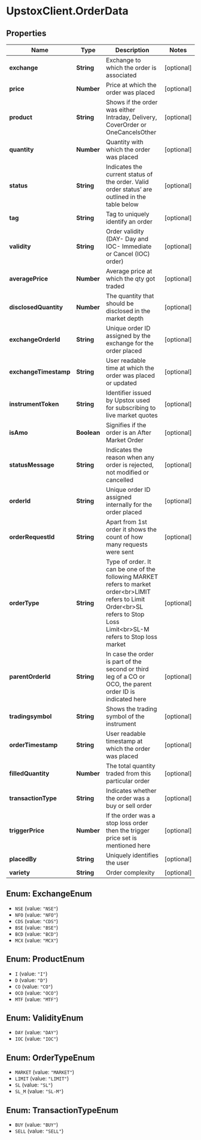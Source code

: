 # UpstoxClient.OrderData

## Properties
Name | Type | Description | Notes
------------ | ------------- | ------------- | -------------
**exchange** | **String** | Exchange to which the order is associated | [optional] 
**price** | **Number** | Price at which the order was placed | [optional] 
**product** | **String** | Shows if the order was either Intraday, Delivery, CoverOrder or OneCancelsOther | [optional] 
**quantity** | **Number** | Quantity with which the order was placed | [optional] 
**status** | **String** | Indicates the current status of the order. Valid order status’ are outlined in the table below | [optional] 
**tag** | **String** | Tag to uniquely identify an order | [optional] 
**validity** | **String** | Order validity (DAY- Day and IOC- Immediate or Cancel (IOC) order) | [optional] 
**averagePrice** | **Number** | Average price at which the qty got traded | [optional] 
**disclosedQuantity** | **Number** | The quantity that should be disclosed in the market depth | [optional] 
**exchangeOrderId** | **String** | Unique order ID assigned by the exchange for the order placed | [optional] 
**exchangeTimestamp** | **String** | User readable time at which the order was placed or updated | [optional] 
**instrumentToken** | **String** | Identifier issued by Upstox used for subscribing to live market quotes | [optional] 
**isAmo** | **Boolean** | Signifies if the order is an After Market Order | [optional] 
**statusMessage** | **String** | Indicates the reason when any order is rejected, not modified or cancelled | [optional] 
**orderId** | **String** | Unique order ID assigned internally for the order placed | [optional] 
**orderRequestId** | **String** | Apart from 1st order it shows the count of how many requests were sent | [optional] 
**orderType** | **String** | Type of order. It can be one of the following MARKET refers to market order&lt;br&gt;LIMIT refers to Limit Order&lt;br&gt;SL refers to Stop Loss Limit&lt;br&gt;SL-M refers to Stop loss market | [optional] 
**parentOrderId** | **String** | In case the order is part of the second or third leg of a CO or OCO, the parent order ID is indicated here | [optional] 
**tradingsymbol** | **String** | Shows the trading symbol of the instrument | [optional] 
**orderTimestamp** | **String** | User readable timestamp at which the order was placed | [optional] 
**filledQuantity** | **Number** | The total quantity traded from this particular order | [optional] 
**transactionType** | **String** | Indicates whether the order was a buy or sell order | [optional] 
**triggerPrice** | **Number** | If the order was a stop loss order then the trigger price set is mentioned here | [optional] 
**placedBy** | **String** | Uniquely identifies the user | [optional] 
**variety** | **String** | Order complexity | [optional] 

<a name="ExchangeEnum"></a>
## Enum: ExchangeEnum

* `NSE` (value: `"NSE"`)
* `NFO` (value: `"NFO"`)
* `CDS` (value: `"CDS"`)
* `BSE` (value: `"BSE"`)
* `BCD` (value: `"BCD"`)
* `MCX` (value: `"MCX"`)


<a name="ProductEnum"></a>
## Enum: ProductEnum

* `I` (value: `"I"`)
* `D` (value: `"D"`)
* `CO` (value: `"CO"`)
* `OCO` (value: `"OCO"`)
* `MTF` (value: `"MTF"`)


<a name="ValidityEnum"></a>
## Enum: ValidityEnum

* `DAY` (value: `"DAY"`)
* `IOC` (value: `"IOC"`)


<a name="OrderTypeEnum"></a>
## Enum: OrderTypeEnum

* `MARKET` (value: `"MARKET"`)
* `LIMIT` (value: `"LIMIT"`)
* `SL` (value: `"SL"`)
* `SL_M` (value: `"SL-M"`)


<a name="TransactionTypeEnum"></a>
## Enum: TransactionTypeEnum

* `BUY` (value: `"BUY"`)
* `SELL` (value: `"SELL"`)

